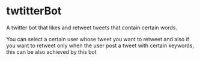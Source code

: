# twtitterBot
A twitter bot that likes and retweet tweets that contain certain words.

You can select a certain user whose tweet you want to retweet and also if you want to retweet only when the user post a tweet with certain keywords, this can be also achieved by this bot

